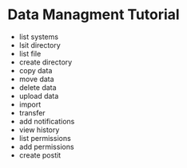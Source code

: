 # Data Managment Tutorial

* list systems
* lsit directory
* list file
* create directory
* copy data
* move data
* delete data
* upload data
* import
* transfer
* add notifications
* view history
* list permissions
* add permissions
* create postit